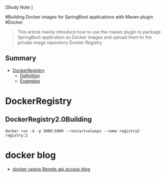 [Study Note ]

#Building Docker images for SpringBoot applications with Maven plugin
#Docker

> This aritcle mainly introduce how to use the maven plugin to package SpringBoot application as Docker images and upload them to the private image repository Docker Registry

## Summary

- [DockerRegistry](#DockerRegistry2.0Building)
    - [Definition](#definition)
    - [Examples](#examples)
# DockerRegistry
## DockerRegistry2.0Building
```shell
docker run -d -p 5000:5000 --restart=always --name registry2 registry:2
```


# docker blog
  - [docker opens Renote api access blog](https://www.cnblogs.com/hongdada/p/11512901.html)

